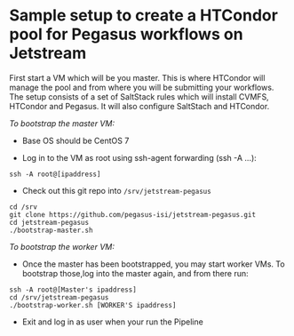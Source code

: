 # Sample setup to create a HTCondor pool for Pegasus workflows on Jetstream

First start a VM which will be you master. This is where HTCondor will manage
the pool and from where you will be submitting your workflows. The setup
consists of a set of SaltStack rules which will install CVMFS, HTCondor and 
Pegasus. It will also configure SaltStach and HTCondor.

_To bootstrap the master VM:_

  - Base OS should be CentOS 7
  
  - Log in to the VM as root using ssh-agent forwarding (ssh -A ...):
  
  ```
  ssh -A root@[ipaddress]
  ```
  
  - Check out this git repo into `/srv/jetstream-pegasus`

  ```
  cd /srv 
  git clone https://github.com/pegasus-isi/jetstream-pegasus.git
  cd jetstream-pegasus
  ./bootstrap-master.sh
  ```
  
_To bootstrap the worker VM:_

 -	Once the master has been bootstrapped, you may start worker VMs. To  bootstrap those,log into the master again, and from there run:
  
  ```
  ssh -A root@[Master's ipaddress]
  cd /srv/jetstream-pegasus
  ./bootstrap-worker.sh [WORKER'S ipaddress]
  ```
  
 - Exit and log in as user when your run the Pipeline
